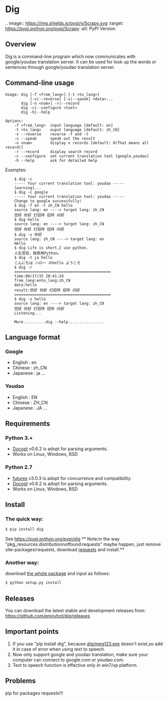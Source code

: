 # Dig 

.. image:: https://img.shields.io/pypi/v/Scrapy.svg
   :target: https://pypi.python.org/pypi/Scrapy
   :alt: PyPI Version

## Overview

Dig is a command-line program which now communicates with google/youdao
translation server. It can be used for look up the words or sentences through
google/youdao translation server.

## Command-line usage
	Usage: dig [-f <from_lang>] [-t <to_lang>]
			   [-v|--reverse] [-s|--speak] <data>...
		   dig [-n <num>] -r|--record
		   dig -c|--configure <tool>
		   dig -h|--help 
		   
	Options:
		-f <from_lang>  input language [default: en]
		-t <to_lang>    ouput language [default: zh_CN]
		-v --reverse    reverse -f and -t
		-s --speak      speak out the result
		-n <num>        display n records [default: 0(That means all record)]
		-r --record     display search record
		-c --configure  set current translation tool [google,youdao]
		-h --help       ask for detailed help	
	
Examples:
 
		$ dig -c
		----- Your current translation tool: youdao -----
		[warning]...
		$ dig -c google
		----- Your current translation tool: youdao -----
		Change to google successfully!
		$ dig -f en -t zh_CN hello
		source lang: en ----> target lang: zh_CN
		您好 你好 打招呼 招呼 问好
		$ dig hello
		source lang: en ----> target lang: zh_CN
		您好 你好 打招呼 招呼 问好
		$ dig -v 你好
		source lang: zh_CN ----> target lang: en
		Hello
		$ dig Life is short,I use python.
		人生苦短，我使用Python。
		$ dig -t ja hello
		こんにちは ハロー のhello ようこそ 
		$ dig -r
		===========================================
		time:08/17/15 20:41:24
		from_lang:ento_lang:zh_CN
		data:hello
		result:您好 你好 打招呼 招呼 问好 
		===========================================
		$ dig -s hello
		source lang: en ----> target lang: zh_CN
		您好 你好 打招呼 招呼 问好
		Listening...
		
		More..........dig --help................
		


## Language format

### Google

* English : en
* Chinese : zh_CN
* Japanese : ja
...

### Youdao

* English : EN
* Chinese : ZH_CN
* Japanese : JA
...

## Requirements

### Python 3.+

* [Docopt](https://github.com/docopt/docopt) v0.6.2 is adopt for parsing arguments. 
* Works on Linux, Windows, BSD

### Python 2.7

* [futures](https://pypi.python.org/pypi/futures/) v3.0.3 is adopt for concurrence and compatibility. 
* [Docopt](https://github.com/docopt/docopt) v0.6.2 is adopt for parsing arguments. 
* Works on Linux, Windows, BSD

## Install

### The quick way:
```python
$ pip install dig
```
See https://pypi.python.org/pypi/dig
** Note:in the way "pkg_resources.distributionnotfound:requests" maybe happen, just remove site-packages/requests, download [requests](https://pypi.python.org/pypi/requests#downloads) and install.**

### Another way:
download [the whole package](https://github.com/enjoyhot/dig/archive/master.zip) and input as follows:
```python
$ python setup.py install
```
## Releases

You can download the latest stable and development releases from: https://github.com/enjoyhot/dig/releases

## Important points

1. If you use "pip install dig", because [dig/mpg123.exe](https://github.com/enjoyhot/dig/blob/master/dig/mpg123.exe) doesn't exist,so add it in case of error when using text to speech.
2. Now only support google and youdao translation, make sure your computer can connect to google.com or youdao.com.
3. Text to speech function is effective only in win7/xp platform. 

## Problems
pip for packages requests!!!